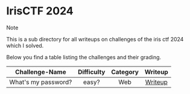 # IrisCTF 2024

> [!Note]
> This is a sub directory for all writeups on challenges of the iris ctf 2024 which I solved.
>
> Below you find a table listing the challenges and their grading.
> 
> | Challenge-Name | Difficulty | Category | Writeup |
> | :------------: | :--------: | :------: | :-----: |
> | What's my password? | easy? | Web | [Writeup](https://github.com/Aryt3/writeups/tree/main/jeopardy_ctfs/2024/iris_ctf_2024/Whats_my_password) |
